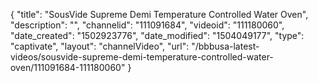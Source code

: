 {
    "title": "SousVide Supreme Demi Temperature Controlled Water Oven",
    "description": "",
    "channelid": "111091684",
    "videoid": "111180060",
    "date_created": "1502923776",
    "date_modified": "1504049177",
    "type": "captivate",
    "layout": "channelVideo",
    "url": "\/bbbusa-latest-videos\/sousvide-supreme-demi-temperature-controlled-water-oven\/111091684-111180060"
}